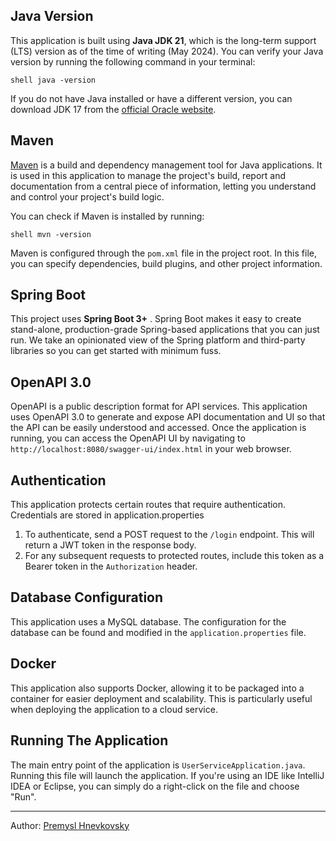 ## Java Version

This application is built using **Java JDK 21**, which is the long-term support (LTS) version as of the time of
writing (May 2024). You can verify your Java version by running the following command in your terminal:

```shell
shell java -version
```

If you do not have Java installed or have a different version, you can download JDK 17 from
the [official Oracle website](https://www.oracle.com/java/technologies/javase-jdk17-downloads.html).

## Maven

[Maven](https://maven.apache.org/) is a build and dependency management tool for Java applications. It is used in this
application to manage the project's build, report and documentation from a central piece of information, letting you
understand and control your project's build logic.

You can check if Maven is installed by running:

```shell
shell mvn -version
```

Maven is configured through the `pom.xml` file in the project root. In this file, you can specify dependencies, build
plugins, and other project information.

## Spring Boot

This project uses **Spring Boot 3+** . Spring Boot makes it easy to create stand-alone, production-grade Spring-based
applications that you can just run. We take an opinionated view of the Spring platform and third-party libraries so you
can get started with minimum fuss.

## OpenAPI 3.0

OpenAPI is a public description format for API services. This application uses OpenAPI 3.0 to generate and expose API
documentation and UI so that the API can be easily understood and accessed. Once the application is running, you can
access the OpenAPI UI by navigating to `http://localhost:8080/swagger-ui/index.html` in your web browser.

## Authentication

This application protects certain routes that require authentication. Credentials are stored in application.properties

1. To authenticate, send a POST request to the `/login` endpoint. This will return a JWT token in the response body.
2. For any subsequent requests to protected routes, include this token as a Bearer token in the `Authorization` header.

## Database Configuration

This application uses a MySQL database. The configuration for the database can be found and modified in
the `application.properties` file.

## Docker

This application also supports Docker, allowing it to be packaged into a container for easier deployment and
scalability. This is particularly useful when deploying the application to a cloud service.

## Running The Application

The main entry point of the application is `UserServiceApplication.java`. Running this file will launch the application.
If you're using an IDE like IntelliJ IDEA or Eclipse, you can simply do a right-click on the file and choose "Run".

---

Author: [Premysl Hnevkovsky](premysl.hnevkovsky@gmail.com)

